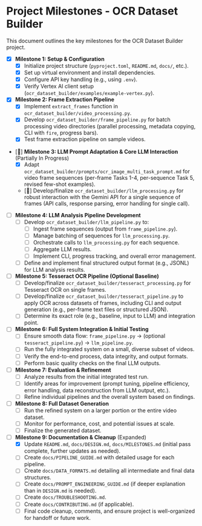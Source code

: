 # Project Milestones - OCR Dataset Builder

This document outlines the key milestones for the OCR Dataset Builder project.

- [x] **Milestone 1: Setup & Configuration**
    - [x] Initialize project structure (`pyproject.toml`, `README.md`, `docs/`, etc.).
    - [x] Set up virtual environment and install dependencies.
    - [x] Configure API key handling (e.g., using `.env`).
    - [x] Verify Vertex AI client setup (`ocr_dataset_builder/examples/example-vertex.py`).

- [x] **Milestone 2: Frame Extraction Pipeline**
    - [x] Implement `extract_frames` function in `ocr_dataset_builder/video_processing.py`.
    - [x] Develop `ocr_dataset_builder/frame_pipeline.py` for batch processing video directories (parallel processing, metadata copying, CLI with `fire`, progress bars).
    - [x] Test frame extraction pipeline on sample videos.

- [🚧] **Milestone 3: LLM Prompt Adaptation & Core LLM Interaction** (Partially In Progress)
    - [x] Adapt `ocr_dataset_builder/prompts/ocr_image_multi_task_prompt.md` for video frame sequences (per-frame Tasks 1-4, per-sequence Task 5, revised few-shot examples).
    - [🚧] Develop/finalize `ocr_dataset_builder/llm_processing.py` for robust interaction with the Gemini API for a single sequence of frames (API calls, response parsing, error handling for single call).

- [ ] **Milestone 4: LLM Analysis Pipeline Development**
    - [ ] Develop `ocr_dataset_builder/llm_pipeline.py` to:
        - [ ] Ingest frame sequences (output from `frame_pipeline.py`).
        - [ ] Manage batching of sequences for `llm_processing.py`.
        - [ ] Orchestrate calls to `llm_processing.py` for each sequence.
        - [ ] Aggregate LLM results.
        - [ ] Implement CLI, progress tracking, and overall error management.
    - [ ] Define and implement final structured output format (e.g., JSONL) for LLM analysis results.

- [ ] **Milestone 5: Tesseract OCR Pipeline (Optional Baseline)**
    - [ ] Develop/finalize `ocr_dataset_builder/tesseract_processing.py` for Tesseract OCR on single frames.
    - [ ] Develop/finalize `ocr_dataset_builder/tesseract_pipeline.py` to apply OCR across datasets of frames, including CLI and output generation (e.g., per-frame text files or structured JSON).
    - [ ] Determine its exact role (e.g., baseline, input to LLM) and integration point.

- [ ] **Milestone 6: Full System Integration & Initial Testing**
    - [ ] Ensure smooth data flow: `frame_pipeline.py` -> (optional `tesseract_pipeline.py`) -> `llm_pipeline.py`.
    - [ ] Run the fully integrated system on a small, diverse subset of videos.
    - [ ] Verify the end-to-end process, data integrity, and output formats.
    - [ ] Perform basic quality checks on the final LLM outputs.

- [ ] **Milestone 7: Evaluation & Refinement**
    - [ ] Analyze results from the initial integrated test run.
    - [ ] Identify areas for improvement (prompt tuning, pipeline efficiency, error handling, data reconstruction from LLM output, etc.).
    - [ ] Refine individual pipelines and the overall system based on findings.

- [ ] **Milestone 8: Full Dataset Generation**
    - [ ] Run the refined system on a larger portion or the entire video dataset.
    - [ ] Monitor for performance, cost, and potential issues at scale.
    - [ ] Finalize the generated dataset.

- [ ] **Milestone 9: Documentation & Cleanup** (Expanded)
    - [x] Update `README.md`, `docs/DESIGN.md`, `docs/MILESTONES.md` (initial pass complete, further updates as needed).
    - [ ] Create `docs/PIPELINE_GUIDE.md` with detailed usage for each pipeline.
    - [ ] Create `docs/DATA_FORMATS.md` detailing all intermediate and final data structures.
    - [ ] Create `docs/PROMPT_ENGINEERING_GUIDE.md` (if deeper explanation than in `DESIGN.md` is needed).
    - [ ] Create `docs/TROUBLESHOOTING.md`.
    - [ ] Create `docs/CONTRIBUTING.md` (if applicable).
    - [ ] Final code cleanup, comments, and ensure project is well-organized for handoff or future work. 